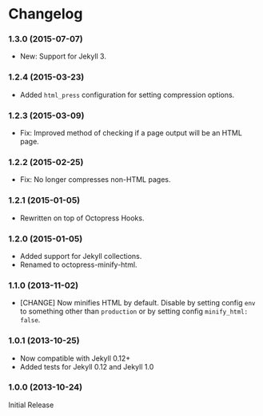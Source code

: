 # Changelog

### 1.3.0 (2015-07-07)
- New: Support for Jekyll 3.

### 1.2.4 (2015-03-23)

- Added `html_press` configuration for setting compression options.

### 1.2.3 (2015-03-09)

- Fix: Improved method of checking if a page output will be an HTML page.

### 1.2.2 (2015-02-25)

- Fix: No longer compresses non-HTML pages.

### 1.2.1 (2015-01-05)

- Rewritten on top of Octopress Hooks.

### 1.2.0 (2015-01-05)

- Added support for Jekyll collections.
- Renamed to octopress-minify-html.

### 1.1.0 (2013-11-02)

- [CHANGE] Now minifies HTML by default. Disable by setting config `env` to something other than `production` or by setting config `minify_html: false`.

### 1.0.1 (2013-10-25)

- Now compatible with Jekyll 0.12+
- Added tests for Jekyll 0.12 and Jekyll 1.0

### 1.0.0 (2013-10-24)

Initial Release

